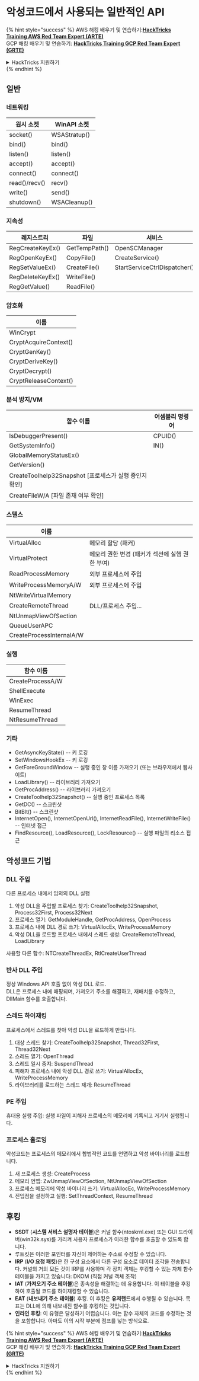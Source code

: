 # 악성코드에서 사용되는 일반적인 API

{% hint style="success" %}
AWS 해킹 배우기 및 연습하기:<img src="/.gitbook/assets/arte.png" alt="" data-size="line">[**HackTricks Training AWS Red Team Expert (ARTE)**](https://training.hacktricks.xyz/courses/arte)<img src="/.gitbook/assets/arte.png" alt="" data-size="line">\
GCP 해킹 배우기 및 연습하기: <img src="/.gitbook/assets/grte.png" alt="" data-size="line">[**HackTricks Training GCP Red Team Expert (GRTE)**<img src="/.gitbook/assets/grte.png" alt="" data-size="line">](https://training.hacktricks.xyz/courses/grte)

<details>

<summary>HackTricks 지원하기</summary>

* [**구독 계획**](https://github.com/sponsors/carlospolop) 확인하기!
* **💬 [**Discord 그룹**](https://discord.gg/hRep4RUj7f) 또는 [**텔레그램 그룹**](https://t.me/peass)에 참여하거나 **Twitter** 🐦 [**@hacktricks\_live**](https://twitter.com/hacktricks\_live)**를 팔로우하세요.**
* **[**HackTricks**](https://github.com/carlospolop/hacktricks) 및 [**HackTricks Cloud**](https://github.com/carlospolop/hacktricks-cloud) 깃허브 리포지토리에 PR을 제출하여 해킹 팁을 공유하세요.**

</details>
{% endhint %}

## 일반

### 네트워킹

| 원시 소켓   | WinAPI 소켓 |
| ------------- | -------------- |
| socket()      | WSAStratup()   |
| bind()        | bind()         |
| listen()      | listen()       |
| accept()      | accept()       |
| connect()     | connect()      |
| read()/recv() | recv()         |
| write()       | send()         |
| shutdown()    | WSACleanup()   |

### 지속성

| 레지스트리         | 파일          | 서비스                      |
| ---------------- | ------------- | ---------------------------- |
| RegCreateKeyEx() | GetTempPath() | OpenSCManager                |
| RegOpenKeyEx()   | CopyFile()    | CreateService()              |
| RegSetValueEx()  | CreateFile()  | StartServiceCtrlDispatcher() |
| RegDeleteKeyEx() | WriteFile()   |                              |
| RegGetValue()    | ReadFile()    |                              |

### 암호화

| 이름                  |
| --------------------- |
| WinCrypt              |
| CryptAcquireContext() |
| CryptGenKey()         |
| CryptDeriveKey()      |
| CryptDecrypt()        |
| CryptReleaseContext() |

### 분석 방지/VM

| 함수 이름                                             | 어셈블리 명령어 |
| --------------------------------------------------------- | --------------------- |
| IsDebuggerPresent()                                       | CPUID()               |
| GetSystemInfo()                                           | IN()                  |
| GlobalMemoryStatusEx()                                    |                       |
| GetVersion()                                              |                       |
| CreateToolhelp32Snapshot \[프로세스가 실행 중인지 확인] |                       |
| CreateFileW/A \[파일 존재 여부 확인]                    |                       |

### 스텔스

| 이름                     |                                                                            |
| ------------------------ | -------------------------------------------------------------------------- |
| VirtualAlloc             | 메모리 할당 (패커)                                                       |
| VirtualProtect           | 메모리 권한 변경 (패커가 섹션에 실행 권한 부여)                          |
| ReadProcessMemory        | 외부 프로세스에 주입                                                      |
| WriteProcessMemoryA/W    | 외부 프로세스에 주입                                                      |
| NtWriteVirtualMemory     |                                                                            |
| CreateRemoteThread       | DLL/프로세스 주입...                                                     |
| NtUnmapViewOfSection     |                                                                            |
| QueueUserAPC             |                                                                            |
| CreateProcessInternalA/W |                                                                            |

### 실행

| 함수 이름    |
| ---------------- |
| CreateProcessA/W |
| ShellExecute     |
| WinExec          |
| ResumeThread     |
| NtResumeThread   |

### 기타

* GetAsyncKeyState() -- 키 로깅
* SetWindowsHookEx -- 키 로깅
* GetForeGroundWindow -- 실행 중인 창 이름 가져오기 (또는 브라우저에서 웹사이트)
* LoadLibrary() -- 라이브러리 가져오기
* GetProcAddress() -- 라이브러리 가져오기
* CreateToolhelp32Snapshot() -- 실행 중인 프로세스 목록
* GetDC() -- 스크린샷
* BitBlt() -- 스크린샷
* InternetOpen(), InternetOpenUrl(), InternetReadFile(), InternetWriteFile() -- 인터넷 접근
* FindResource(), LoadResource(), LockResource() -- 실행 파일의 리소스 접근

## 악성코드 기법

### DLL 주입

다른 프로세스 내에서 임의의 DLL 실행

1. 악성 DLL을 주입할 프로세스 찾기: CreateToolhelp32Snapshot, Process32First, Process32Next
2. 프로세스 열기: GetModuleHandle, GetProcAddress, OpenProcess
3. 프로세스 내에 DLL 경로 쓰기: VirtualAllocEx, WriteProcessMemory
4. 악성 DLL을 로드할 프로세스 내에서 스레드 생성: CreateRemoteThread, LoadLibrary

사용할 다른 함수: NTCreateThreadEx, RtlCreateUserThread

### 반사 DLL 주입

정상 Windows API 호출 없이 악성 DLL 로드.\
DLL은 프로세스 내에 매핑되며, 가져오기 주소를 해결하고, 재배치를 수정하고, DllMain 함수를 호출합니다.

### 스레드 하이재킹

프로세스에서 스레드를 찾아 악성 DLL을 로드하게 만듭니다.

1. 대상 스레드 찾기: CreateToolhelp32Snapshot, Thread32First, Thread32Next
2. 스레드 열기: OpenThread
3. 스레드 일시 중지: SuspendThread
4. 피해자 프로세스 내에 악성 DLL 경로 쓰기: VirtualAllocEx, WriteProcessMemory
5. 라이브러리를 로드하는 스레드 재개: ResumeThread

### PE 주입

휴대용 실행 주입: 실행 파일이 피해자 프로세스의 메모리에 기록되고 거기서 실행됩니다.

### 프로세스 홀로잉

악성코드는 프로세스의 메모리에서 합법적인 코드를 언맵하고 악성 바이너리를 로드합니다.

1. 새 프로세스 생성: CreateProcess
2. 메모리 언맵: ZwUnmapViewOfSection, NtUnmapViewOfSection
3. 프로세스 메모리에 악성 바이너리 쓰기: VirtualAllocEc, WriteProcessMemory
4. 진입점을 설정하고 실행: SetThreadContext, ResumeThread

## 후킹

* **SSDT** (**시스템 서비스 설명자 테이블**)은 커널 함수(ntoskrnl.exe) 또는 GUI 드라이버(win32k.sys)를 가리켜 사용자 프로세스가 이러한 함수를 호출할 수 있도록 합니다.
* 루트킷은 이러한 포인터를 자신이 제어하는 주소로 수정할 수 있습니다.
* **IRP** (**I/O 요청 패킷**)은 한 구성 요소에서 다른 구성 요소로 데이터 조각을 전송합니다. 커널의 거의 모든 것이 IRP를 사용하며 각 장치 객체는 후킹할 수 있는 자체 함수 테이블을 가지고 있습니다: DKOM (직접 커널 객체 조작)
* **IAT** (**가져오기 주소 테이블**)은 종속성을 해결하는 데 유용합니다. 이 테이블을 후킹하여 호출될 코드를 하이재킹할 수 있습니다.
* **EAT** (**내보내기 주소 테이블**) 후킹. 이 후킹은 **유저랜드**에서 수행될 수 있습니다. 목표는 DLL에 의해 내보내진 함수를 후킹하는 것입니다.
* **인라인 후킹**: 이 유형은 달성하기 어렵습니다. 이는 함수 자체의 코드를 수정하는 것을 포함합니다. 아마도 이의 시작 부분에 점프를 넣는 방식으로. 

{% hint style="success" %}
AWS 해킹 배우기 및 연습하기:<img src="/.gitbook/assets/arte.png" alt="" data-size="line">[**HackTricks Training AWS Red Team Expert (ARTE)**](https://training.hacktricks.xyz/courses/arte)<img src="/.gitbook/assets/arte.png" alt="" data-size="line">\
GCP 해킹 배우기 및 연습하기: <img src="/.gitbook/assets/grte.png" alt="" data-size="line">[**HackTricks Training GCP Red Team Expert (GRTE)**<img src="/.gitbook/assets/grte.png" alt="" data-size="line">](https://training.hacktricks.xyz/courses/grte)

<details>

<summary>HackTricks 지원하기</summary>

* [**구독 계획**](https://github.com/sponsors/carlospolop) 확인하기!
* **💬 [**Discord 그룹**](https://discord.gg/hRep4RUj7f) 또는 [**텔레그램 그룹**](https://t.me/peass)에 참여하거나 **Twitter** 🐦 [**@hacktricks\_live**](https://twitter.com/hacktricks\_live)**를 팔로우하세요.**
* **[**HackTricks**](https://github.com/carlospolop/hacktricks) 및 [**HackTricks Cloud**](https://github.com/carlospolop/hacktricks-cloud) 깃허브 리포지토리에 PR을 제출하여 해킹 팁을 공유하세요.**

</details>
{% endhint %}
